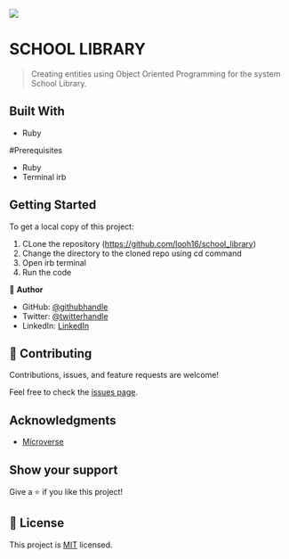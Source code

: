 ![](https://img.shields.io/badge/Microverse-blueviolet)

# SCHOOL LIBRARY

> Creating entities using Object Oriented Programming for the system School Library.


## Built With

- Ruby

#Prerequisites
- Ruby
- Terminal irb

## Getting Started

To get a local copy of this project:
1. CLone the repository (https://github.com/looh16/school_library)
2. Change the directory to the cloned repo using cd command
3. Open irb terminal
4. Run the code


👤 **Author**

- GitHub: [@githubhandle](https://github.com/looh16)
- Twitter: [@twitterhandle](https://twitter.com/custodiolanga1)
- LinkedIn: [LinkedIn](https://www.linkedin.com/in/custodio-serafim)


## 🤝 Contributing

Contributions, issues, and feature requests are welcome!

Feel free to check the [issues page](https://github.com/looh16/school_library/issues).


## Acknowledgments

- [Microverse](https://www.microverse.org/)


## Show your support

Give a ⭐️ if you like this project!


## 📝 License

This project is [MIT](./MIT.md) licensed.

